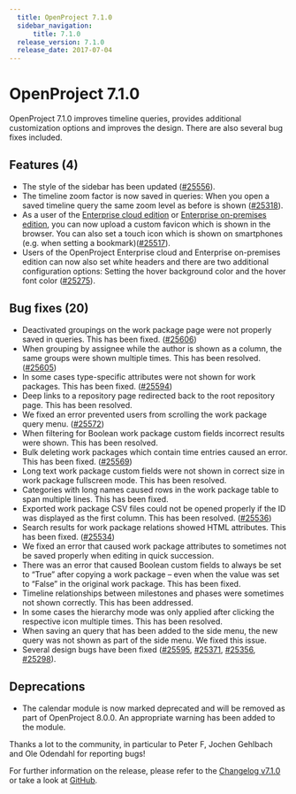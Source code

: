 ```yaml
---
  title: OpenProject 7.1.0
  sidebar_navigation:
      title: 7.1.0
  release_version: 7.1.0
  release_date: 2017-07-04
---
```



# OpenProject 7.1.0

OpenProject 7.1.0 improves timeline queries, provides additional
customization options and improves the design. There are also several
bug fixes included.

## Features (4)

  - The style of the sidebar has been updated
    ([#25556](https://community.openproject.com/wp/25556)).
  - The timeline zoom factor is now saved in queries: When you open a
    saved timeline query the same zoom level as before is shown
    ([#25318](https://community.openproject.com/wp/25318)).
  - As a user of the [Enterprise cloud edition](https://www.openproject.org/hosting/) or 
    [Enterprise on-premises edition](https://www.openproject.org/enterprise-edition/), you can
    now upload a custom favicon which is shown in the browser. You can
    also set a touch icon which is shown on smartphones (e.g. when
    setting a
    bookmark)([#25517](https://community.openproject.com/wp/25517)).
  - Users of the OpenProject Enterprise cloud and Enterprise on-premises edition can now also set
    white headers and there are two additional configuration options:
    Setting the hover background color and the hover font color
    ([#25275](https://community.openproject.com/wp/25275)).

## Bug fixes (20)

  - Deactivated groupings on the work package page were not properly
    saved in queries. This has been fixed.
    ([#25606](https://community.openproject.com/wp/25606))
  - When grouping by assignee while the author is shown as a column, the
    same groups were shown multiple times. This has been resolved.
    ([#25605](https://community.openproject.com/wp/25605))
  - In some cases type-specific attributes were not shown for work
    packages. This has been fixed.
    ([#25594](https://community.openproject.com/wp/25594))
  - Deep links to a repository page redirected back to the root
    repository page. This has been resolved.
  - We fixed an error prevented users from scrolling the work package
    query menu.
    ([#25572](https://community.openproject.com/projects/telekom/work_packages/25572))
  - When filtering for Boolean work package custom fields incorrect
    results were shown. This has been resolved.
  - Bulk deleting work packages which contain time entries caused an
    error. This has been fixed.
    ([#25569](https://community.openproject.com/wp/25569))
  - Long text work package custom fields were not shown in correct size
    in work package fullscreen mode. This has been resolved.
  - Categories with long names caused rows in the work package table to
    span multiple lines. This has been fixed.
  - Exported work package CSV files could not be opened properly if the
    ID was displayed as the first column. This has been resolved.
    ([#25536](https://community.openproject.com/wp/25536))
  - Search results for work package relations showed HTML attributes.
    This has been fixed.
    ([#25534](https://community.openproject.com/wp/25534))
  - We fixed an error that caused work package attributes to sometimes
    not be saved properly when editing in quick succession.
  - There was an error that caused Boolean custom fields to always be
    set to “True” after copying a work package – even when the value was
    set to “False” in the original work package. This has been
    fixed.
  - Timeline
    relationships between milestones and phases were sometimes not shown
    correctly. This has been addressed.
  - In some cases the hierarchy mode was only applied after clicking the
    respective icon multiple times. This has been resolved.
  - When saving an query that has been added to the side menu, the new
    query was not shown as part of the side menu. We fixed this issue.
  - Several design bugs have been fixed
    ([#25595](https://community.openproject.com/wp/25595),
    [#25371](https://community.openproject.com/wp/25371),
    [#25356](https://community.openproject.com/wp/25356),
    [#25298](https://community.openproject.com/wp/25298)).

## Deprecations

  - The calendar module is now marked deprecated and will be removed as
    part of OpenProject 8.0.0. An appropriate warning has been added to
    the module.

Thanks a lot to the community, in particular to Peter F, Jochen Gehlbach
and Ole Odendahl for reporting bugs!

For further information on the release, please refer to the [Changelog
v7.1.0](https://community.openproject.com/versions/836) 
or take a look at
[GitHub](https://github.com/opf/openproject/tree/v7.1.0).


